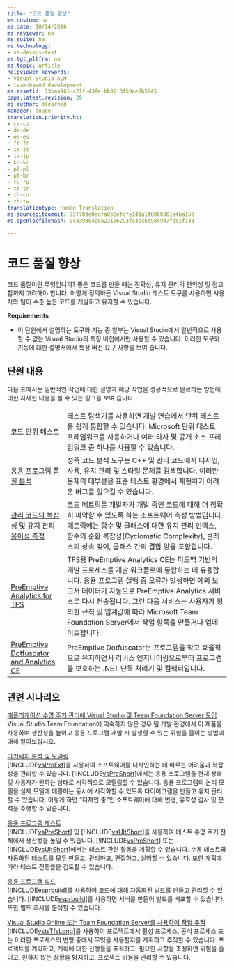 ```yaml
---
title: "코드 품질 향상"
ms.custom: na
ms.date: 10/14/2016
ms.reviewer: na
ms.suite: na
ms.technology:
- vs-devops-test
ms.tgt_pltfrm: na
ms.topic: article
helpviewer_keywords:
- Visual Studio ALM
- team-based development
ms.assetid: 73baa961-c21f-43fe-bb92-3f59ae9b5945
caps.latest.revision: 39
ms.author: mlearned
manager: douge
translation.priority.ht:
- cs-cz
- de-de
- es-es
- fr-fr
- it-it
- ja-jp
- ko-kr
- pl-pl
- pt-br
- ru-ru
- tr-tr
- zh-cn
- zh-tw
translationtype: Human Translation
ms.sourcegitcommit: 93f70de0acfa8b5efcfe141a1f8060061a4ba15d
ms.openlocfilehash: 0c439304b8a23166293fc4cc6d984947fd51f133

---
```

# <a name="improve-code-quality"></a>코드 품질 향상
코드 품질이란 무엇입니까? 좋은 코드를 만들 때는 정확성, 유지 관리의 편의성 및 정교함까지 고려해야 합니다. 어떻게 정의하든 Visual Studio 테스트 도구를 사용하면 사용자와 팀이 수준 높은 코드를 개발하고 유지할 수 있습니다.  
  
 **Requirements**  
  
-   이 단원에서 설명하는 도구와 기능 중 일부는 Visual Studio에서 일반적으로 사용할 수 없는 Visual Studio의 특정 버전에서만 사용할 수 있습니다. 이러한 도구와 기능에 대한 설명서에서 특정 버전 요구 사항을 보여 줍니다.  
  
## <a name="in-this-section"></a>단원 내용  
 다음 표에서는 일반적인 작업에 대한 설명과 해당 작업을 성공적으로 완료하는 방법에 대한 자세한 내용을 볼 수 있는 링크를 보여 줍니다.  
  
|||  
|-|-|  
|[코드 단위 테스트](../test/unit-test-your-code.md)|테스트 탐색기를 사용하면 개발 연습에서 단위 테스트를 쉽게 통합할 수 있습니다. Microsoft 단위 테스트 프레임워크를 사용하거나 여러 타사 및 공개 소스 프레임워크 중 하나를 사용할 수 있습니다.|  
|[응용 프로그램 품질 분석](../code-quality/analyzing-application-quality-by-using-code-analysis-tools.md)|정족 코드 분석 도구는 C++ 및 관리 코드에서 디자인, 사용, 유지 관리 및 스타일 문제를 검색합니다. 이러한 문제의 대부분은 표준 테스트 환경에서 재현하기 어려운 버그를 일으킬 수 있습니다.|  
|[관리 코드의 복잡성 및 유지 관리 용이성 측정](../code-quality/measuring-complexity-and-maintainability-of-managed-code.md)|코드 메트릭은 개발자가 개발 중인 코드에 대해 더 정확히 파악할 수 있도록 하는 소프트웨어 측정 방법입니다. 메트릭에는 함수 및 클래스에 대한 유지 관리 인덱스, 함수의 순환 복잡성(Cyclomatic Complexity), 클래스의 상속 깊이, 클래스 간의 결합 양을 포함합니다.|  
|[PreEmptive Analytics for TFS](http://msdn.microsoft.com/library/hh973124.aspx)|TFS용 PreEmptive Analytics CE는 피드백 기반의 개발 프로세스를 개발 워크플로에 통합하는 데 유용합니다. 응용 프로그램 실행 중 오류가 발생하면 예외 보고서 데이터가 자동으로 PreEmptive Analytics 서비스로 다시 전송됩니다. 그런 다음 서비스는 사용자가 정의한 규칙 및 임계값에 따라 Microsoft Team Foundation Server에서 작업 항목을 만들거나 업데이트합니다.|  
|[PreEmptive Dotfuscator and Analytics CE](assetId:///25d195d4-9f76-4dcc-9fbb-eeb9bdca9a3f)|PreEmptive Dotfuscator는 프로그램을 작고 효율적으로 유지하면서 리버스 엔지니어링으로부터 프로그램을 보호하는 .NET 난독 처리기 및 컴팩터입니다.|  
  
## <a name="related-scenarios"></a>관련 시나리오  
 [애플리케이션 수명 주기 관리에 Visual Studio 및 Team Foundation Server 도입](assetId:///7ae9182f-4762-4bd3-b238-39ce987932e5)  
 Visual Studio Team Foundation에 익숙하지 않은 경우 팀 개발 환경에서 이 제품을 사용하여 생산성을 높이고 응용 프로그램 개발 시 발생할 수 있는 위험을 줄이는 방법에 대해 알아보십시오.  
  
 [아키텍처 분석 및 모델링](../modeling/analyze-and-model-your-architecture.md)  
 [!INCLUDE[vsPreExt](../test/includes/vspreext_md.md)]을 사용하여 소프트웨어를 디자인하는 데 따르는 어려움과 복잡성을 관리할 수 있습니다. [!INCLUDE[vsPreShort](../test/includes/vspreshort_md.md)]에서는 응용 프로그램을 현재 상태 및 사용자가 원하는 상태로 시각적으로 모델링할 수 있습니다. 응용 프로그램의 논리 모델을 실제 모델에 매핑하는 동시에 시각화할 수 있도록 다이어그램을 만들고 유지 관리할 수 있습니다. 이렇게 하면 "디자인 중"인 소프트웨어에 대해 변경, 유효성 검사 및 분석을 수행할 수 있습니다.  
  
 [응용 프로그램 테스트](https://www.visualstudio.com/docs/test/overview)  
 [!INCLUDE[vsPreShort](../test/includes/vspreshort_md.md)] 및 [!INCLUDE[vsUltShort](../test/includes/vsultshort_md.md)]을 사용하여 테스트 수명 주기 전체에서 생산성을 높일 수 있습니다. [!INCLUDE[vsPreShort](../test/includes/vspreshort_md.md)] 또는 [!INCLUDE[vsUltShort](../test/includes/vsultshort_md.md)]에서는 테스트 관련 활동을 계획할 수 있습니다. 수동 테스트와 자동화된 테스트를 모두 만들고, 관리하고, 편집하고, 실행할 수 있습니다. 또한 계획에 따라 테스트 진행률을 검토할 수 있습니다.  
  
 [응용 프로그램 빌드](https://www.visualstudio.com/docs/build/overview)  
 [!INCLUDE[esprbuild](../test/includes/esprbuild_md.md)]를 사용하여 코드에 대해 자동화된 빌드를 만들고 관리할 수 있습니다. [!INCLUDE[esprbuild](../test/includes/esprbuild_md.md)]를 사용하면 서버를 만들어 빌드를 배포할 수 있습니다. 또한 빌드 추세를 분석할 수 있습니다.  
  
 [Visual Studio Online 또는 Team Foundation Server를 사용하여 작업 추적](https://www.visualstudio.com/docs/work/overview)  
 [!INCLUDE[vstsTfsLong](../test/includes/vststfslong_md.md)]를 사용하여 프로젝트에서 활성 프로세스, 공식 프로세스 또는 이러한 프로세스의 변형 중에서 무엇을 사용할지를 계획하고 추적할 수 있습니다. 프로젝트를 계획하고, 계획에 대한 진행률을 추적하고, 필요한 사항을 조정하면 위험을 줄이고, 원하지 않는 상황을 방지하고, 프로젝트 비용을 관리할 수 있습니다.


<!--HONumber=Feb17_HO4-->


